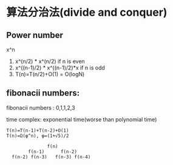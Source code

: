 # 算法分治法(divide and conquer)

## Power number
x^n
1. x^(n/2) * x^(n/2)  if n is even
1. x^((n-1)/2) * x^((n-1)/2)*x  if n is odd
2. T(n)=T(n/2)+O(1) = O(logN)

## fibonacii numbers: 
fibonacii numbers : 0,1,1,2,3

time complex: exponential time(worse than polynomial time)

    T(n)=T(n-1)+T(n-2)+O(1)
    T(n)=Ω(φ^n), φ=(1+√5)/2

                   f(n)
            f(n-1)      f(n-2)
      f(n-2) f(n-3)   f(n-3) f(n-4)